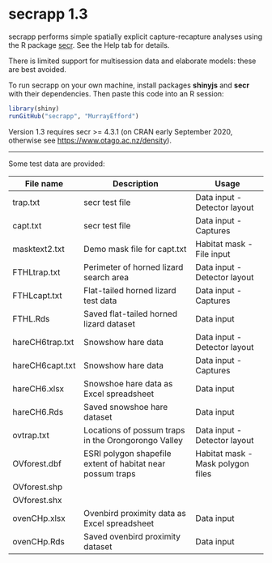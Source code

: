 # secrapp 1.3

secrapp performs simple spatially explicit capture-recapture analyses using the R package [secr](https://CRAN.R-project.org/package=secr). See the Help tab for details.

There is limited support for multisession data and elaborate models: these are best avoided.

To run secrapp on your own machine, install packages **shinyjs** and **secr** with their dependencies. Then paste this code into an R session:

```r
library(shiny)
runGitHub("secrapp", "MurrayEfford")
```

Version 1.3 requires secr >= 4.3.1 (on CRAN early September 2020, otherwise see https://www.otago.ac.nz/density).

----

Some test data are provided:

| File name | Description | Usage |
|--------|-------------------------------|------------------|
trap.txt | secr test file |Data input - Detector layout |
capt.txt | secr test file |Data input - Captures |
masktext2.txt | Demo mask file for capt.txt | Habitat mask - File input |
FTHLtrap.txt | Perimeter of horned lizard search area | Data input - Detector layout |
FTHLcapt.txt | Flat-tailed horned lizard test data |Data input - Captures |
FTHL.Rds | Saved flat-tailed horned lizard dataset | Data input |
hareCH6trap.txt | Snowshow hare data | Data input - Detector layout |
hareCH6capt.txt | Snowshow hare data | Data input - Captures |
hareCH6.xlsx | Snowshoe hare data as Excel spreadsheet | Data input |
hareCH6.Rds | Saved snowshoe hare dataset | Data input |
ovtrap.txt | Locations of possum traps in the Orongorongo Valley | Data input - Detector layout |
OVforest.dbf | ESRI polygon shapefile extent of habitat near possum traps | Habitat mask - Mask polygon files |
OVforest.shp |||
OVforest.shx |||
ovenCHp.xlsx | Ovenbird proximity data as Excel spreadsheet | Data input |
ovenCHp.Rds | Saved ovenbird proximity dataset | Data input |
